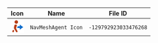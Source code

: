 | Icon | Name | File ID |
| ---  | ---  | ---     |
| ![](NavMeshAgent%20Icon.png) | `NavMeshAgent Icon` | `-129792923033476268` |
